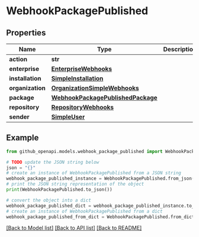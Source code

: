 # WebhookPackagePublished


## Properties

Name | Type | Description | Notes
------------ | ------------- | ------------- | -------------
**action** | **str** |  | 
**enterprise** | [**EnterpriseWebhooks**](EnterpriseWebhooks.md) |  | [optional] 
**installation** | [**SimpleInstallation**](SimpleInstallation.md) |  | [optional] 
**organization** | [**OrganizationSimpleWebhooks**](OrganizationSimpleWebhooks.md) |  | [optional] 
**package** | [**WebhookPackagePublishedPackage**](WebhookPackagePublishedPackage.md) |  | 
**repository** | [**RepositoryWebhooks**](RepositoryWebhooks.md) |  | [optional] 
**sender** | [**SimpleUser**](SimpleUser.md) |  | 

## Example

```python
from github_openapi.models.webhook_package_published import WebhookPackagePublished

# TODO update the JSON string below
json = "{}"
# create an instance of WebhookPackagePublished from a JSON string
webhook_package_published_instance = WebhookPackagePublished.from_json(json)
# print the JSON string representation of the object
print(WebhookPackagePublished.to_json())

# convert the object into a dict
webhook_package_published_dict = webhook_package_published_instance.to_dict()
# create an instance of WebhookPackagePublished from a dict
webhook_package_published_from_dict = WebhookPackagePublished.from_dict(webhook_package_published_dict)
```
[[Back to Model list]](../README.md#documentation-for-models) [[Back to API list]](../README.md#documentation-for-api-endpoints) [[Back to README]](../README.md)


